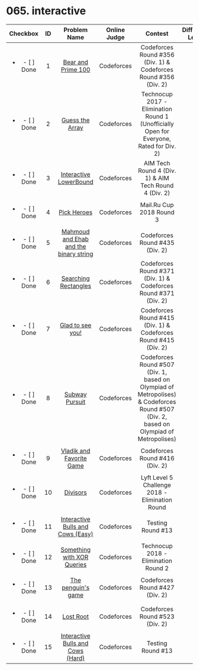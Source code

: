 # 065. interactive


| Checkbox | ID | Problem Name|Online Judge|Contest|Difficulty Level|
|:---:|:---:|:---:|:---:|:---:|:---:|
|<ul><li>- [ ] Done</li></ul>|1|[Bear and Prime 100](http://codeforces.com/problemset/problem/679/A)|Codeforces|Codeforces Round #356 (Div. 1) & Codeforces Round #356 (Div. 2)|2|
|<ul><li>- [ ] Done</li></ul>|2|[Guess the Array](http://codeforces.com/problemset/problem/727/C)|Codeforces|Technocup 2017 - Elimination Round 1 (Unofficially Open for Everyone, Rated for Div. 2)|4|
|<ul><li>- [ ] Done</li></ul>|3|[Interactive LowerBound](http://codeforces.com/problemset/problem/843/B)|Codeforces|AIM Tech Round 4 (Div. 1) & AIM Tech Round 4 (Div. 2)|5|
|<ul><li>- [ ] Done</li></ul>|4|[Pick Heroes](http://codeforces.com/problemset/problem/1056/C)|Codeforces|Mail.Ru Cup 2018 Round 3|5|
|<ul><li>- [ ] Done</li></ul>|5|[Mahmoud and Ehab and the binary string](http://codeforces.com/problemset/problem/862/D)|Codeforces|Codeforces Round #435 (Div. 2)|6|
|<ul><li>- [ ] Done</li></ul>|6|[Searching Rectangles](http://codeforces.com/problemset/problem/713/B)|Codeforces|Codeforces Round #371 (Div. 1) & Codeforces Round #371 (Div. 2)|6|
|<ul><li>- [ ] Done</li></ul>|7|[Glad to see you!](http://codeforces.com/problemset/problem/809/B)|Codeforces|Codeforces Round #415 (Div. 1) & Codeforces Round #415 (Div. 2)|6|
|<ul><li>- [ ] Done</li></ul>|8|[Subway Pursuit](http://codeforces.com/problemset/problem/1039/B)|Codeforces|Codeforces Round #507 (Div. 1, based on Olympiad of Metropolises) & Codeforces Round #507 (Div. 2, based on Olympiad of Metropolises)|6|
|<ul><li>- [ ] Done</li></ul>|9|[Vladik and Favorite Game](http://codeforces.com/problemset/problem/811/D)|Codeforces|Codeforces Round #416 (Div. 2)|6|
|<ul><li>- [ ] Done</li></ul>|10|[Divisors](http://codeforces.com/problemset/problem/1033/D)|Codeforces|Lyft Level 5 Challenge 2018 - Elimination Round|6|
|<ul><li>- [ ] Done</li></ul>|11|[Interactive Bulls and Cows (Easy)](http://codeforces.com/problemset/problem/753/B)|Codeforces|Testing Round #13|7|
|<ul><li>- [ ] Done</li></ul>|12|[Something with XOR Queries](http://codeforces.com/problemset/problem/870/D)|Codeforces|Technocup 2018 - Elimination Round 2|7|
|<ul><li>- [ ] Done</li></ul>|13|[The penguin's game](http://codeforces.com/problemset/problem/835/E)|Codeforces|Codeforces Round #427 (Div. 2)|8|
|<ul><li>- [ ] Done</li></ul>|14|[Lost Root](http://codeforces.com/problemset/problem/1061/F)|Codeforces|Codeforces Round #523 (Div. 2)|9|
|<ul><li>- [ ] Done</li></ul>|15|[Interactive Bulls and Cows (Hard)](http://codeforces.com/problemset/problem/753/C)|Codeforces|Testing Round #13|9|
